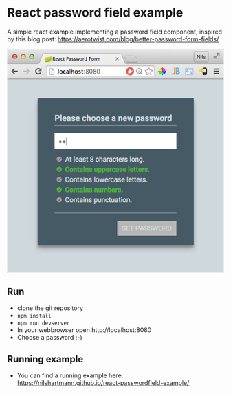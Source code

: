 React password field example
============================

A simple react example implementing a password field component, inspired by this blog post: https://aerotwist.com/blog/better-password-form-fields/

[![Sample Application](screenshot.png)](https://nilshartmann.github.io/react-passwordfield-example/)

Run
---
* clone the git repository
* `npm install`
* `npm run devserver`
* In your webbrowser open http://localhost:8080
* Choose a password ;-)

Running example
---------------
* You can find a running example here: https://nilshartmann.github.io/react-passwordfield-example/




